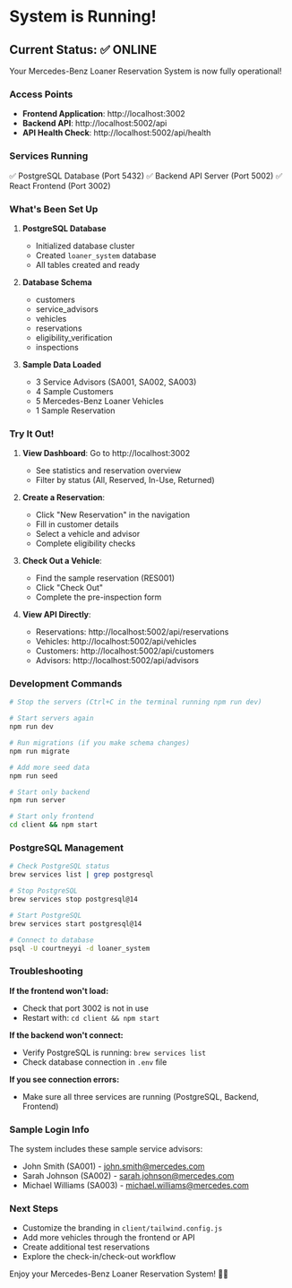 # System is Running!

## Current Status: ✅ ONLINE

Your Mercedes-Benz Loaner Reservation System is now fully operational!

### Access Points

- **Frontend Application**: http://localhost:3002
- **Backend API**: http://localhost:5002/api
- **API Health Check**: http://localhost:5002/api/health

### Services Running

✅ PostgreSQL Database (Port 5432)
✅ Backend API Server (Port 5002)
✅ React Frontend (Port 3002)

### What's Been Set Up

1. **PostgreSQL Database**
   - Initialized database cluster
   - Created `loaner_system` database
   - All tables created and ready

2. **Database Schema**
   - customers
   - service_advisors
   - vehicles
   - reservations
   - eligibility_verification
   - inspections

3. **Sample Data Loaded**
   - 3 Service Advisors (SA001, SA002, SA003)
   - 4 Sample Customers
   - 5 Mercedes-Benz Loaner Vehicles
   - 1 Sample Reservation

### Try It Out!

1. **View Dashboard**: Go to http://localhost:3002
   - See statistics and reservation overview
   - Filter by status (All, Reserved, In-Use, Returned)

2. **Create a Reservation**:
   - Click "New Reservation" in the navigation
   - Fill in customer details
   - Select a vehicle and advisor
   - Complete eligibility checks

3. **Check Out a Vehicle**:
   - Find the sample reservation (RES001)
   - Click "Check Out"
   - Complete the pre-inspection form

4. **View API Directly**:
   - Reservations: http://localhost:5002/api/reservations
   - Vehicles: http://localhost:5002/api/vehicles
   - Customers: http://localhost:5002/api/customers
   - Advisors: http://localhost:5002/api/advisors

### Development Commands

```bash
# Stop the servers (Ctrl+C in the terminal running npm run dev)

# Start servers again
npm run dev

# Run migrations (if you make schema changes)
npm run migrate

# Add more seed data
npm run seed

# Start only backend
npm run server

# Start only frontend
cd client && npm start
```

### PostgreSQL Management

```bash
# Check PostgreSQL status
brew services list | grep postgresql

# Stop PostgreSQL
brew services stop postgresql@14

# Start PostgreSQL
brew services start postgresql@14

# Connect to database
psql -U courtneyyi -d loaner_system
```

### Troubleshooting

**If the frontend won't load:**
- Check that port 3002 is not in use
- Restart with: `cd client && npm start`

**If the backend won't connect:**
- Verify PostgreSQL is running: `brew services list`
- Check database connection in `.env` file

**If you see connection errors:**
- Make sure all three services are running (PostgreSQL, Backend, Frontend)

### Sample Login Info

The system includes these sample service advisors:
- John Smith (SA001) - john.smith@mercedes.com
- Sarah Johnson (SA002) - sarah.johnson@mercedes.com
- Michael Williams (SA003) - michael.williams@mercedes.com

### Next Steps

- Customize the branding in `client/tailwind.config.js`
- Add more vehicles through the frontend or API
- Create additional test reservations
- Explore the check-in/check-out workflow

Enjoy your Mercedes-Benz Loaner Reservation System! 🚗✨
